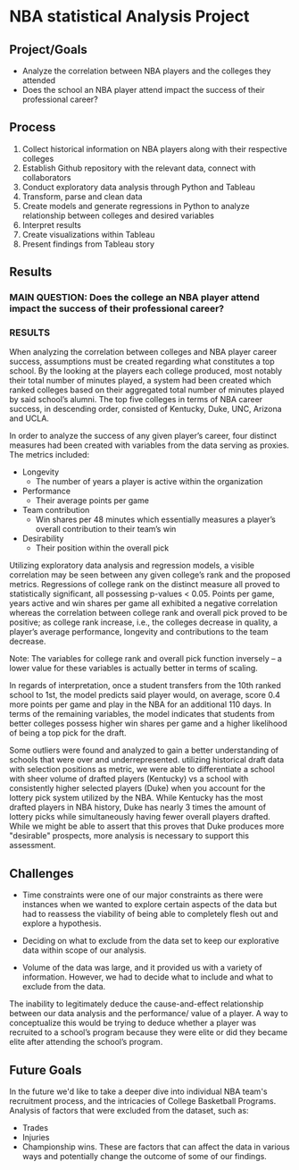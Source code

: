#  NBA statistical Analysis Project
## Project/Goals
 - Analyze the correlation between NBA players and the colleges they attended
 - Does the school an NBA player attend impact the success of their professional career?

## Process
 1. Collect historical information on NBA players along with their respective colleges
 2. Establish Github repository with the relevant data, connect with collaborators 
 3. Conduct exploratory data analysis through Python and Tableau
 4. Transform, parse and clean data
 5. Create models and generate regressions in Python to analyze relationship between colleges and desired variables
 6. Interpret results
 7. Create visualizations within Tableau
 8. Present findings from Tableau story


## Results
### MAIN QUESTION: Does the college an NBA player attend impact the success of their professional career?

### RESULTS

When analyzing the correlation between colleges and NBA player career success, assumptions must be created regarding what constitutes a top school. By the looking at the players each college produced, most notably their total number of minutes played, a system had been created which ranked colleges based on their aggregated total number of minutes played by said school’s alumni. The top five colleges in terms of NBA career success, in descending order, consisted of Kentucky, Duke, UNC, Arizona and UCLA. 

In order to analyze the success of any given player’s career, four distinct measures had been created with variables from the data serving as proxies. 
The metrics included:
- Longevity 
    - The number of years a player is active within the organization
- Performance
  - Their average points per game
- Team contribution
  - Win shares per 48 minutes which essentially measures a player’s overall contribution to their team’s win
- Desirability 
  - Their position within the overall pick

Utilizing exploratory data analysis and regression models, a visible correlation may be seen between any given college’s rank and the proposed metrics. Regressions of college rank on the distinct measure all proved to statistically significant, all possessing p-values < 0.05. Points per game, years active and win shares per game all exhibited a negative correlation whereas the correlation between college rank and overall pick proved to be positive; as college rank increase, i.e., the colleges decrease in quality, a player’s average performance, longevity and contributions to the team decrease.

Note: The variables for college rank and overall pick function inversely – a lower value for these variables is actually better in terms of scaling.

In regards of interpretation, once a student transfers from the 10th ranked school to 1st, the model predicts said player would, on average, score 0.4 more points per game and play in the NBA for an additional 110 days. In terms of the remaining variables, the model indicates that students from better colleges possess higher win shares per game and a higher likelihood of being a top pick for the draft. 

Some outliers were found and analyzed to gain a better understanding of schools that were over and underrepresented. 
utilizing historical draft data with selection positions as metric, we were able to differentiate a school with sheer volume of drafted players (Kentucky) vs a school with consistently higher selected players (Duke) when you account for the lottery pick system utilized by the NBA. While Kentucky has the most drafted players in NBA history, Duke has nearly 3 times the amount of lottery picks while simultaneously having fewer overall players drafted. While we might be able to assert that this proves that Duke produces more "desirable" prospects, more analysis is necessary to support this assessment.

## Challenges 
- Time constraints were one of our major constraints as there were instances when we wanted to explore certain aspects of the data but had to reassess the viability of being able to completely flesh out and explore a hypothesis.

- Deciding on what to exclude from the data set to keep our explorative data within scope of our analysis.

- Volume of the data was large, and it provided us with a variety of information. However, we had to decide what to include and what to exclude from the data.

 The inability to legitimately deduce the cause-and-effect relationship between our data analysis and the performance/ value of a player.
 A way to conceptualize this would be trying to deduce whether a player was recruited to a school’s program because they were elite or did they became elite after attending the school’s program.

## Future Goals
In the future we'd like to take a deeper dive into individual NBA team's recruitment process, and the intricacies of College Basketball Programs.
Analysis of factors that were excluded from the dataset, such as:
- Trades
- Injuries
- Championship wins.
These are factors that can affect the data in various ways and potentially change the outcome of some of our findings. 

